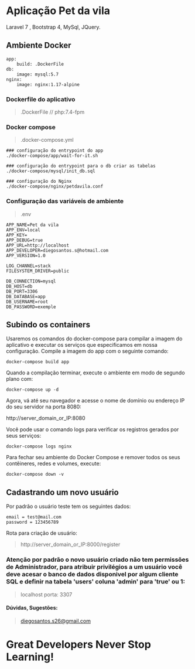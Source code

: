 # Aplicação Pet da vila
Laravel 7 , Bootstrap 4, MySql, JQuery.

## Ambiente Docker
```
app: 
    build: .DockerFile
db:  
    image: mysql:5.7
nginx: 
    image: nginx:1.17-alpine
```

### Dockerfile do aplicativo
> .DockerFile // php:7.4-fpm

### Docker compose
> .docker-compose.yml

```
### configuração do entrypoint do app
./docker-compose/app/wait-for-it.sh 

### configuração do entrypoint para o db criar as tabelas
./docker-compose/mysql/init_db.sql 

### configuração do Nginx
./docker-compose/nginx/petdavila.conf
```

### Configuração das variáveis de ambiente
> .env
```
APP_NAME=Pet da vila
APP_ENV=local
APP_KEY=
APP_DEBUG=true
APP_URL=http://localhost
APP_DEVELOPER=diegosantos.s@hotmail.com
APP_VERSION=1.0

LOG_CHANNEL=stack
FILESYSTEM_DRIVER=public

DB_CONNECTION=mysql
DB_HOST=db
DB_PORT=3306
DB_DATABASE=app
DB_USERNAME=root
DB_PASSWORD=exemple
```

## Subindo os containers
Usaremos os comandos do docker-compose para compilar a imagem do aplicativo e executar os serviços que especificamos em nossa configuração.
Compile a imagem do app com o seguinte comando:
```
docker-compose build app
```

Quando a compilação terminar, execute o ambiente em modo de segundo plano com:
```
docker-compose up -d
```

Agora, vá até seu navegador e acesse o nome de domínio ou endereço IP do seu servidor na porta 8080:

http://server_domain_or_IP:8080

Você pode usar o comando logs para verificar os registros gerados por seus serviços:
```
docker-compose logs nginx
```
Para fechar seu ambiente do Docker Compose e remover todos os seus contêineres, redes e volumes, execute:
```
docker-compose down -v
```

## Cadastrando um novo usuário
Por padrão o usuário teste tem os seguintes dados:
```
email = test@mail.com
password = 123456789
```
Rota para criação de usuário:
> http://server_domain_or_IP:8000/register

### Atenção por padrão o novo usuário criado não tem permissões de Administrador, para atribuir privilégios a um usuário você deve acesar o banco de dados disponivel por algum cliente SQL e definir na tabela 'users' coluna 'admin' para 'true' ou 1:
> localhost porta: 3307


#### Dúvidas, Sugestões:
> diegosantos.s26@gmail.com

# Great Developers Never Stop Learning!
